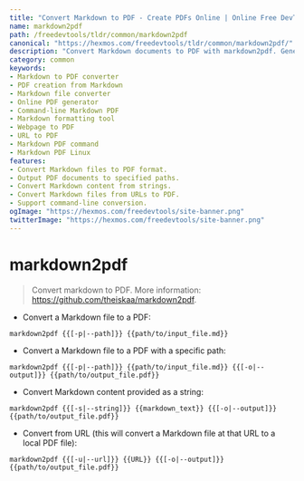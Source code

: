 ```yaml
---
title: "Convert Markdown to PDF - Create PDFs Online | Online Free DevTools by Hexmos"
name: markdown2pdf
path: /freedevtools/tldr/common/markdown2pdf
canonical: "https://hexmos.com/freedevtools/tldr/common/markdown2pdf/"
description: "Convert Markdown documents to PDF with markdown2pdf. Generate professional-looking PDFs from your Markdown files effortlessly. Free online tool, no registration required."
category: common
keywords:
- Markdown to PDF converter
- PDF creation from Markdown
- Markdown file converter
- Online PDF generator
- Command-line Markdown PDF
- Markdown formatting tool
- Webpage to PDF
- URL to PDF
- Markdown PDF command
- Markdown PDF Linux
features:
- Convert Markdown files to PDF format.
- Output PDF documents to specified paths.
- Convert Markdown content from strings.
- Convert Markdown files from URLs to PDF.
- Support command-line conversion.
ogImage: "https://hexmos.com/freedevtools/site-banner.png"
twitterImage: "https://hexmos.com/freedevtools/site-banner.png"
---
```


# markdown2pdf

> Convert markdown to PDF.
> More information: <https://github.com/theiskaa/markdown2pdf>.

- Convert a Markdown file to a PDF:

`markdown2pdf {{[-p|--path]}} {{path/to/input_file.md}}`

- Convert a Markdown file to a PDF with a specific path:

`markdown2pdf {{[-p|--path]}} {{path/to/input_file.md}} {{[-o|--output]}} {{path/to/output_file.pdf}}`

- Convert Markdown content provided as a string:

`markdown2pdf {{[-s|--string]}} {{markdown_text}} {{[-o|--output]}} {{path/to/output_file.pdf}}`

- Convert from URL (this will convert a Markdown file at that URL to a local PDF file):

`markdown2pdf {{[-u|--url]}} {{URL}} {{[-o|--output]}} {{path/to/output_file.pdf}}`
